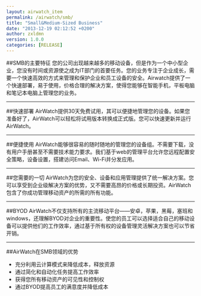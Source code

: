 ```yaml
---
layout: airwatch_item
permalink: /airwatch/smb/
title: "Small&Medium-Sized Business"
date: "2013-12-19 02:12:52 +0200"
author: zxldmn
version: 1.0.0
categories: [RELEASE]
---
```


##SMB的主要特征
您的公司出现越来越多的移动设备，但是作为一个中小型企业，您没有时间或资源使之成为IT部门的首要任务。您的业务专注于企业成长，需要一个快速高效的方式来管理和保护企业和员工设备的安全。Airwatch提供了一个快速部署，易于使用，价格合理的解决方案，使得您能够在智能手机，平板电脑和笔记本电脑上管理您的业务。

-------------------------------------------
##快速部署
AirWatch提供30天免费试用，其可以便捷地管理您的设备。如果您准备好了，AirWatch可以轻松将试用版本转换成正式版。您可以快速更新并运行AirWatch。

-------------------------------------------
##便捷使用
AirWatch能够很容易的随时随地的管理您的设备组。不需要下载，没有用户手册甚至不需要技术能力要求。我们基于web的管理平台允许您远程配置安全策略，设备设置，搭建访问Email、Wi-Fi并分发应用。

-------------------------------------------
##您需要的一切
AirWatch为您的安全、设备和应用管理提供了统一解决方案。您可以享受到企业级解决方案的优势，又不需要高昂的价格或长期投资。AirWatch包含了你成功管理移动资产的所需的所有功能。

-------------------------------------------
##BYOD
AirWatch不仅支持所有的主流移动平台——安卓，苹果，黑莓，塞班和windows，还理解BYOD对企业的重要性。使您的员工可以选择适合自己的移动设备可以提供他们的工作效率，通过基于所有权的设备管理灵活解决方案也可以节省开销。

-------------------------------------------
##AirWatch在SMB领域的优势
*	充分利用云计算模式来降低成本，释放资源
*	通过简化和自动化任务提高工作效率
*	获得您所有移动资产的可见性和控制权
*	通过BYOD提高员工的满意度并降低成本
